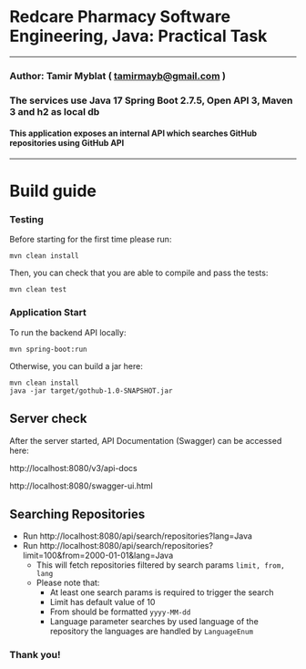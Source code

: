# Redcare Pharmacy Software Engineering, Java: Practical Task

---

### Author: Tamir Myblat ( tamirmayb@gmail.com )

### The services use Java 17 Spring Boot 2.7.5, Open API 3, Maven 3 and h2 as local db

#### This application exposes an internal API which searches GitHub repositories using GitHub API

---
# Build guide

### Testing
Before starting for the first time please run:
```
mvn clean install
```

Then, you can check that you are able to compile and pass the tests:
```
mvn clean test
```

### Application Start

To run the backend API locally:

```
mvn spring-boot:run
```

Otherwise, you can build a jar here:

```
mvn clean install 
java -jar target/gothub-1.0-SNAPSHOT.jar
```

## Server check

After the server started, API Documentation (Swagger) can be accessed here:

http://localhost:8080/v3/api-docs

http://localhost:8080/swagger-ui.html

## Searching Repositories
* Run http://localhost:8080/api/search/repositories?lang=Java
* Run http://localhost:8080/api/search/repositories?limit=100&from=2000-01-01&lang=Java
    * This will fetch repositories filtered by search params ```limit, from, lang```
    * Please note that:
        * At least one search params is required to trigger the search 
        * Limit has default value of 10
        * From should be formatted ```yyyy-MM-dd```
        * Language parameter searches by used language of the repository the languages are handled by `LanguageEnum`

### Thank you!
            